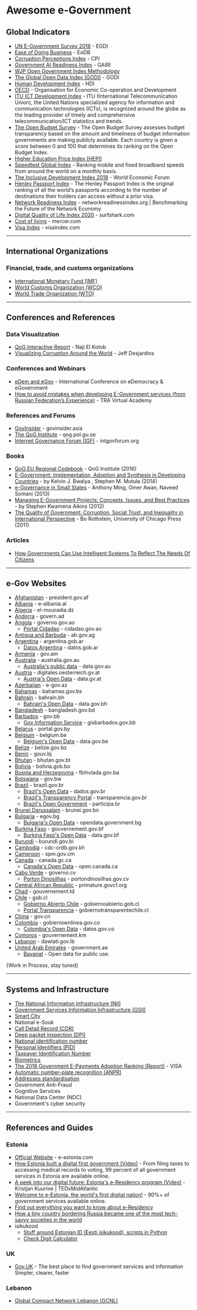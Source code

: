 # Awesome e-Government


## Global Indicators
* [UN E-Government Survey 2018](https://publicadministration.un.org/egovkb/en-us/Reports/UN-E-Government-Survey-2018) - EGDI
* [Ease of Doing Business](https://www.doingbusiness.org/en/data/doing-business-score) - EoDB
* [Corruption Perceptions Index](https://www.transparency.org/research/cpi) - CPI
* [Government AI Readiness Index](https://www.oxfordinsights.com/ai-readiness2019) - GAIRI
* [WJP Open Government Index Methodology](https://worldjusticeproject.org/our-work/research-and-data/wjp-open-government-index/wjp-open-government-index-methodology)
* [The Global Open Data Index (GODI)](https://index.okfn.org) - GODI
* [Human Development Index](http://hdr.undp.org/en/content/human-development-index-hdi) - HDI
* [OECD](http://www.oecd.org/) - Organisation for Economic Co-operation and Development
* [ITU ICT Development Index](https://www.itu.int) - ITU (International Telecommunication Union), the United Nations specialized agency for information and communication technologies (ICTs), is recognized around the globe as the leading provider of timely and comprehensive telecommunication/ICT statistics and trends.
* [The Open Budget Survey](https://www.internationalbudget.org/open-budget-survey/) - The Open Budget Survey assesses budget transparency based on the amount and timeliness of budget information governments are making publicly available. Each country is given a score between 0 and 100 that determines its ranking on the Open Budget Index.
* [Higher Education Price Index (HEPI)](https://www.commonfund.org/)
* [Speedtest Global Index](https://www.speedtest.net/global-index) - Ranking mobile and fixed broadband speeds from around the world on a monthly basis.
* [The Inclusive Development Index 2018](https://www.weforum.org/reports/the-inclusive-development-index-2018) - World Economic Forum
* [Henley Passport Index](https://www.henleypassportindex.com/passport) - The Henley Passport Index is the original ranking of all the world’s passports according to the number of destinations their holders can access without a prior visa.
* [Network Readiness Index](https://networkreadinessindex.org/) - networkreadinessindex.org | Benchmarking the Future of the Network Economy
* [Digital Quality of Life Index 2020](https://surfshark.com/dql2020) - surfshark.com
* [Cost of living](https://www.mercer.com/) - mercer.com
* [Visa Index](https://visaindex.com/) - visaindex.com


-----

## International Organizations
### Financial, trade, and customs organizations
* [International Monetary Fund (IMF)](https://www.imf.org/external/index.htm)
* [World Customs Organization (WCO)](http://www.wcoomd.org/)
* [World Trade Organization (WTO)](https://www.wto.org/)

-----

## Conferences and References 

### Data Visualization
* [QoG Interactive Report](http://j.mp/QoG-NajiElKotob) - Naji El Kotob
* [Visualizing Corruption Around the World](https://www.visualcapitalist.com/visualizing-corruption-around-the-world/) - Jeff Desjardins

### Conferences and Webinars
* [eDem and eGov](https://edem-egov.org/) - International Conference on eDemocracy & eGovernment 
* [How to avoid mistakes when developing E-Government services (from Russian Federation’s Experience)](https://www.youtube.com/watch?v=5BGqc_gCD4k) - TRA Virtual Academy

### References and Forums
* [GovInsider](https://govinsider.asia) - govinsider.asia
* [The QoG Institute](https://qog.pol.gu.se/) - qog.pol.gu.se
* [Internet Governance Forum (IGF)](https://www.intgovforum.org) - intgovforum.org

### Books
* [QoG EU Regional Codebook](https://www.qogdata.pol.gu.se/data/qog_eureg_sep16.pdf) - QoG Institute (2016)
* [E-Government: Implementation, Adoption and Synthesis in Developing Countries](https://www.amazon.com/Government-Implementation-Synthesis-Developing-Information-ebook/dp/B0138MJV74) - by Kelvin J. Bwalya , Stephen M. Mutula (2014)
* [e-Governance in Small States](https://books.thecommonwealth.org/e-governance-small-states-paperback) - Anthony Ming, Omer Awan, Naveed Somani (2013)
* [Managing E-Government Projects: Concepts, Issues, and Best Practices](https://www.amazon.com/Managing-Government-Projects-Concepts-Practices/dp/1466600861) - by Stephen Kwamena Aikins (2012)
* [The Quality of Government: Corruption, Social Trust, and Inequality in International Perspective](https://onlinelibrary.wiley.com/doi/10.1111/gove.12146) - Bo Rothstein, University of Chicago Press (2011)

### Articles
* [How Governments Can Use Intelligent Systems To Reflect The Needs Of Citizens](https://ferosevr.com/governments-can-use-intelligent-systems-reflect-needs-citizens-2/)

-----

## e-Gov Websites
* [Afghanistan](http://president.gov.af/en) - president.gov.af
* [Albania](http://e-albania.al) - e-albania.al
* [Algeria](http://www.el-mouradia.dz) - el-mouradia.dz
* [Andorra](https://www.govern.ad/) - govern.ad
* [Angola](http://www.governo.gov.ao/) - governo.gov.ao
  * [Portal Cidadao](http://www.cidadao.gov.ao/) - cidadao.gov.ao
* [Antigua and Barbuda](https://ab.gov.ag/) - ab.gov.ag
* [Argentina](https://www.argentina.gob.ar/) - argentina.gob.ar
  * [Datos Argentina](https://datos.gob.ar/) - datos.gob.ar
* [Armenia](http://www.gov.am) - gov.am
* [Australia](http://australia.gov.au) - australia.gov.au
  * [Australia's public data](	https://www.data.gov.au/) - data.gov.au
* [Austria](https://www.digitales.oesterreich.gv.at) - digitales.oesterreich.gv.at
  * [Austria's Open Data](https://www.data.gv.at/) - data.gv.at
* [Azerbaijan](https://www.e-gov.az) - e-gov.az
* [Bahamas](http://www.bahamas.gov.bs) - bahamas.gov.bs
* [Bahrain](https://www.bahrain.bh) - bahrain.bh
  * [Bahrain's Open Data](http://www.data.gov.bh/) - data.gov.bh
* [Bangladesh](http://www.bangladesh.gov.bd) - bangladesh.gov.bd
* [Barbados](https://www.gov.bb) - gov.bb
  * [Gov Information Service](http://gisbarbados.gov.bb/) - gisbarbados.gov.bb
* [Belarus](https://portal.gov.by) - portal.gov.by
* [Belgium](http://www.belgium.be) - belgium.be
  * [Belgium's Open Data](http://data.gov.be) - data.gov.be
* [Belize](http://www.belize.gov.bz) - belize.gov.bz
* [Benin](http://gouv.bj) - gouv.bj
* [Bhutan](http://www.bhutan.gov.bt) - bhutan.gov.bt
* [Bolivia](https://bolivia.gob.bo) - bolivia.gob.bo
* [Bosnia and Herzegovina](http://www.fbihvlada.gov.ba) - fbihvlada.gov.ba
* [Botswana](http://www.gov.bw) - gov.bw
* [Brazil](http://www.brazil.gov.br) - brazil.gov.br
  * [Brazil's Open Data](http://dados.gov.br) - dados.gov.br
  * [Brazil's Transparency Portal](http://transparencia.gov.br) - transparencia.gov.br
  * [Brazil's Open Government](http://www.participa.br/profile/governoaberto) - participa.br
* [Brunei Darussalam](http://www.brunei.gov.bn) - brunei.gov.bn
* [Bulgaria](https://egov.bg) - egov.bg
  * [Bulgaria's Open Data](https://opendata.government.bg) - opendata.government.bg
* [Burkina Faso](	http://www.gouvernement.gov.bf) - 	gouvernement.gov.bf
  * [Burkina Faso's Open Data](http://data.gov.bf) - data.gov.bf
* [Burundi](http://www.burundi.gov.bi) - burundi.gov.bi
* [Cambodia](http://www.cdc-crdb.gov.kh) - cdc-crdb.gov.kh
* [Cameroon](	http://www.spm.gov.cm) - spm.gov.cm
* [Canada](http://www.canada.gc.ca) - canada.gc.ca
  * [Canada's Open Data](http://open.canada.ca) - open.canada.ca
* [Cabo Verde](https://www.governo.cv) - governo.cv
  * [Porton Dinosilhas](https://portondinosilhas.gov.cv) - portondinosilhas.gov.cv
* [Central African Republic](http://primature.govcf.org) - primature.govcf.org
* [Chad](http://www.gouvernement.td) - gouvernement.td
* [Chile](http://www.gob.cl) - gob.cl
  * [Gobierno Abierto Chile](http://www.gobiernoabierto.gob.cl) - gobiernoabierto.gob.cl
  * [Portal Transparencia](http://www.gobiernotransparentechile.cl) - gobiernotransparentechile.cl
* [China](http://www.gov.cn) - gov.cn
* [Colombia](http://estrategia.gobiernoenlinea.gov.co) - gobiernoenlinea.gov.co
  * [Colombia's Open Data](http://www.datos.gov.co) - datos.gov.co
* [Comoros](https://gouvernement.km) - gouvernement.km
* [Lebanon](http://www.dawlati.gov.lb) - dawlati.gov.lb
* [United Arab Emirates](http://www.government.ae) - government.ae
  * [Bayanat](https://opendata.fcsa.gov.ae) - Open data for public use.

{Work in Process, stay tuned}

-----

## Systems and Infrastructure
* [The National Information Infrastructure (NII)](https://assets.publishing.service.gov.uk/government/uploads/system/uploads/attachment_data/file/416472/National_Infrastructure_Implementation.pdf)
* [Government Services Information Infrastructure (GSII)](https://www.osti.gov/biblio/147748-government-services-information-infrastructure-management)
* [Smart City](https://internetofthingsagenda.techtarget.com/definition/smart-city)
* National e-Souk
* [Call Detail Record (CDR)](https://en.wikipedia.org/wiki/Call_detail_record) 
* [Deep packet inspection (DPI)](https://en.wikipedia.org/wiki/Deep_packet_inspection)
* [National identification number](https://en.wikipedia.org/wiki/National_identification_number)
* [Personal Identifiers (PID)](https://en.wikipedia.org/wiki/Personal_identifier)
* [Taxpayer Identification Number](https://en.wikipedia.org/wiki/Taxpayer_Identification_Number)
* [Biometrics](https://www.gemalto.com/govt/inspired/biometrics)
* [The 2018 Government E-Payments Adoption Ranking (Report)](https://usa.visa.com/content/dam/VCOM/global/visa-everywhere/documents/government-e-payment-adoption-ranking-study-2018.pdf) - VISA
* [Automatic number-plate recognition (ANPR)](https://en.wikipedia.org/wiki/Automatic_number-plate_recognition)
* [Addresses standardisation](https://en.wikipedia.org/wiki/Address)
* Government Anti-Fraud
* Gognitive Services
* National Data Center (NDC)
* Government's cyber security


-----
## References and Guides

### Estonia
* [Official Website](https://e-estonia.com/) - e-estonia.com
* [How Estonia built a digital first government (Video)](https://www.youtube.com/watch?v=kHiq5UfxePA) - From filing taxes to accessing medical records to voting, 99 percent of all government services in Estonia are available online.
* [A peek into our digital future: Estonia's e-Residency program (Video)](https://www.youtube.com/watch?v=QY_BArNLASY) - Kristjan Kuurme | TEDxMidAtlantic
* [Welcome to e-Estonia, the world's first digital nation!](https://www.youtube.com/watch?v=sh7W3kudseg) - 90%+ of government services available online.
* [Find out everything you want to know about e-Residency](https://learn.e-resident.gov.ee/hc/en-us)
* [How a tiny country bordering Russia became one of the most tech-savvy societies in the world](https://www.cnbc.com/2019/02/08/how-estonia-became-a-digital-society.html)
* isikukood 
  * [Stuff around Estonian ID (Eesti isikukood), scripts in Python](https://github.com/ToomasMolder/isikukood)
  * [Check Digit Calculator](https://www.pangaliit.ee/settlements-and-standards/reference-number-of-the-invoice/check-digit-calculator-of-domestic-account-number) 
  

### UK
* [Gov.UK](https://www.gov.uk/) - The best place to find government services and information Simpler, clearer, faster

### Lebanon
* [Global Compact Network Lebanon (GCNL)](https://www.globalcompact-lebanon.com/)




